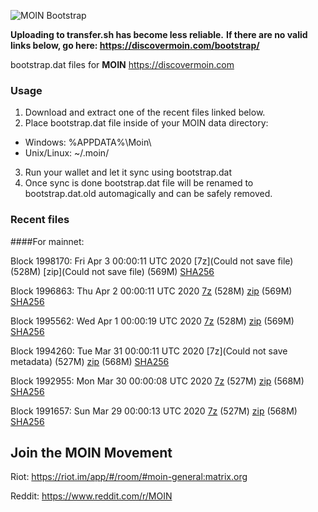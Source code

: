 ![MOIN Bootstrap](https://i.imgur.com/KjM1jMp.jpg)

**Uploading to transfer.sh has become less reliable.**
**If there are no valid links below, go here: https://discovermoin.com/bootstrap/**

bootstrap.dat files for **MOIN** https://discovermoin.com

### Usage

1. Download and extract one of the recent files linked below.
2. Place bootstrap.dat file inside of your MOIN data directory:
 - Windows: %APPDATA%\Moin\
 - Unix/Linux: ~/.moin/
3. Run your wallet and let it sync using bootstrap.dat
4. Once sync is done bootstrap.dat file will be renamed to bootstrap.dat.old automagically and can be safely removed.


### Recent files

####For mainnet:

Block 1998170: Fri Apr  3 00:00:11 UTC 2020 [7z](Could not save file) (528M) [zip](Could not save file) (569M) [SHA256]()

Block 1996863: Thu Apr  2 00:00:11 UTC 2020 [7z]() (528M) [zip](https://transfer.sh/ZLH2m/bootstrap.dat.20200402.zip) (569M) [SHA256](https://transfer.sh/RhQZr/sha256.txt)

Block 1995562: Wed Apr  1 00:00:19 UTC 2020 [7z]() (528M) [zip]() (569M) [SHA256]()

Block 1994260: Tue Mar 31 00:00:11 UTC 2020 [7z](Could not save metadata) (527M) [zip]() (568M) [SHA256]()

Block 1992955: Mon Mar 30 00:00:08 UTC 2020 [7z](https://transfer.sh/kNuK1/bootstrap.dat.20200330.7z) (527M) [zip](https://transfer.sh/KRNGw/bootstrap.dat.20200330.zip) (568M) [SHA256](https://transfer.sh/13QMv1/sha256.txt)

Block 1991657: Sun Mar 29 00:00:13 UTC 2020 [7z]() (527M) [zip](https://transfer.sh/dF674/bootstrap.dat.20200329.zip) (568M) [SHA256](https://transfer.sh/ZozfV/sha256.txt)

## Join the MOIN Movement

Riot: https://riot.im/app/#/room/#moin-general:matrix.org

Reddit: https://www.reddit.com/r/MOIN
